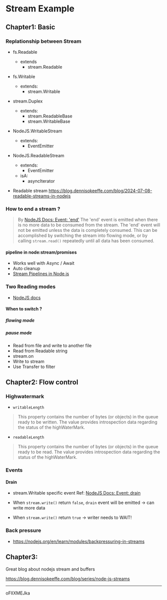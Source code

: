 

# Stream Example

## Chapter1: Basic

### Replationship between Stream 

- fs.Readable
  - extends
    - stream.Readable
- fs.Writable
  - extends:
    - stream.Writable

- stream.Duplex
  - extends:
    - stream.ReadableBase
	- stream.WritableBase

- NodeJS.WritableStream
  - extends:
    - EventEmitter

- NodeJS.ReadableStream
  - extends:
    - EventEmitter
  - isA:
    - asyncIterator

- Readable stream
https://blog.dennisokeeffe.com/blog/2024-07-08-readable-streams-in-nodejs

### How to end a stream ?
> By [NodeJS Docs: Event: 'end'](https://nodejs.org/api/stream.html#event-end) The 'end' event is emitted when there is no more data to be consumed from the stream.
> The 'end' event will not be emitted unless the data is completely consumed. This can be accomplished by switching the stream into flowing mode, or by calling `stream.read()` repeatedly until all data has been consumed.

#### pipeline in node:stream/promises 

- Works well with Async / Await
- Auto cleanup
- [Stream Pipelines in Node.js](https://blog.dennisokeeffe.com/blog/2024-07-13-stream-pipelines-in-nodejs)

### Two Reading modes
- [NodeJS docs](https://nodejs.org/api/stream.html#two-reading-modes)
#### When to switch ?
##### flowing mode
##### pause mode

- Read from file and write to another file
- Read from Readable string
- stream.on 
- Write to stream
- Use Transfer to filter

## Chapter2: Flow control

### Highwatermark
- `writableLength`
> This property contains the number of bytes (or objects) in the queue ready to be written. The value provides introspection data regarding the status of the highWaterMark.
- `readableLength`
> This property contains the number of bytes (or objects) in the queue ready to be read. The value provides introspection data regarding the status of the highWaterMark.
### Events

#### Drain
- stream.Writable specific event
Ref: [NodeJS Docs: Event: drain](https://nodejs.org/api/stream.html#event-drain)

- When `stream.write()` return `false`, `drain` event will be emitted -> can write more data
- When `stream.write()` return `true` -> writer needs to WAIT!

### Back pressure
- https://nodejs.org/en/learn/modules/backpressuring-in-streams

## Chapter3: 

Great blog about nodejs stream and buffers

https://blog.dennisokeeffe.com/blog/series/node-js-streams

---- 
oFIIXMEJka